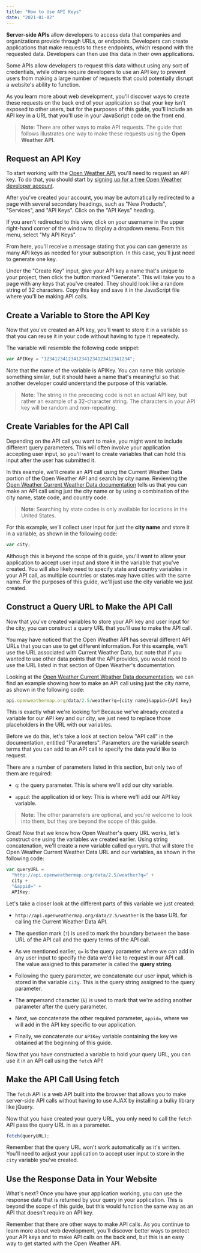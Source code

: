 ```yaml
---
title: "How to Use API Keys"
date: "2021-01-02"
---
```


**Server-side APIs** allow developers to access data that companies and organizations provide through URLs, or endpoints. Developers can create applications that make requests to these endpoints, which respond with the requested data. Developers can then use this data in their own applications.

Some APIs allow developers to request this data without using any sort of credentials, while others require developers to use an API key to prevent users from making a large number of requests that could potentially disrupt a website's ability to function.

As you learn more about web development, you'll discover ways to create these requests on the back end of your application so that your key isn't exposed to other users, but for the purposes of this guide, you'll include an API key in a URL that you'll use in your JavaScript code on the front end.

> **Note**: There are other ways to make API requests. The guide that follows illustrates one way to make these requests using the **Open Weather API**.

## Request an API Key

To start working with the [Open Weather API](https://openweathermap.org/api), you'll need to request an API key. To do that, you should start by [signing up for a free Open Weather developer account](https://home.openweathermap.org/users/sign_up).

After you've created your account, you may be automatically redirected to a page with several secondary headings, such as "New Products", "Services", and "API Keys". Click on the "API Keys" heading.

If you aren't redirected to this view, click on your username in the upper right-hand corner of the window to display a dropdown menu. From this menu, select "My API Keys".

From here, you'll receive a message stating that you can can generate as many API keys as needed for your subscription. In this case, you'll just need to generate one key.

Under the "Create Key" input, give your API key a name that's unique to your project, then click the button marked "Generate". This will take you to a page with any keys that you've created. They should look like a random string of 32 characters. Copy this key and save it in the JavaScript file where you'll be making API calls.

## Create a Variable to Store the API Key

Now that you've created an API key, you'll want to store it in a variable so that you can reuse it in your code without having to type it repeatedly.

The variable will resemble the following code snippet:

```js
var APIKey = "12341234123412341234123412341234";
```

Note that the name of the variable is APIKey. You can name this variable something similar, but it should have a name that's meaningful so that another developer could understand the purpose of this variable.

> **Note**: The string in the preceding code is not an actual API key, but rather an example of a 32-character string. The characters in your API key will be random and non-repeating.

## Create Variables for the API Call

Depending on the API call you want to make, you might want to include different query parameters. This will often involve your application accepting user input, so you'll want to create variables that can hold this input after the user has submitted it.

In this example, we'll create an API call using the Current Weather Data portion of the Open Weather API and search by city name. Reviewing the [Open Weather Current Weather Data documentation](https://openweathermap.org/current#name) tells us that you can make an API call using just the city name or by using a combination of the city name, state code, and country code.

> **Note**: Searching by state codes is only available for locations in the United States.

For this example, we'll collect user input for just the **city name** and store it in a variable, as shown in the following code:

```js
var city;
```

Although this is beyond the scope of this guide, you'll want to allow your application to accept user input and store it in the variable that you've created. You will also likely need to specify state and country variables in your API call, as multiple countries or states may have cities with the same name. For the purposes of this guide, we'll just use the city variable we just created.

## Construct a Query URL to Make the API Call

Now that you've created variables to store your API key and user input for the city, you can construct a query URL that you'll use to make the API call.

You may have noticed that the Open Weather API has several different API URLs that you can use to get different information. For this example, we'll use the URL associated with Current Weather Data, but note that if you wanted to use other data points that the API provides, you would need to use the URL listed in that section of Open Weather's documentation.

Looking at the [Open Weather Current Weather Data documentation](https://openweathermap.org/current#name), we can find an example showing how to make an API call using just the city name, as shown in the following code:

```js
api.openweathermap.org/data/2.5/weather?q={city name}&appid={API key}
```

This is exactly what we're looking for! Because we've already created a variable for our API key and our city, we just need to replace those placeholders in the URL with our variables.

Before we do this, let's take a look at section below "API call" in the documentation, entitled "Parameters". Parameters are the variable search terms that you can add to an API call to specify the data you'd like to request.

There are a number of parameters listed in this section, but only two of them are required:

- `q`: the query parameter. This is where we'll add our city variable.

- `appid`: the application id or key: This is where we'll add our API key variable.

> **Note**: The other parameters are optional, and you're welcome to look into them, but they are beyond the scope of this guide.

Great! Now that we know how Open Weather's query URL works, let's construct one using the variables we created earlier. Using string concatenation, we'll create a new variable called `queryURL` that will store the Open Weather Current Weather Data URL and our variables, as shown in the following code:

```js
var queryURL =
  "http://api.openweathermap.org/data/2.5/weather?q=" +
  city +
  "&appid=" +
  APIKey;
```

Let's take a closer look at the different parts of this variable we just created:

- `http://api.openweathermap.org/data/2.5/weather` is the base URL for calling the Current Weather Data API.

- The question mark (`?`) is used to mark the boundary between the base URL of the API call and the query terms of the API call.

- As we mentioned earlier, `q=` is the query parameter where we can add in any user input to specify the data we'd like to request in our API call. The value assigned to this parameter is called the **query string**.

- Following the query parameter, we concatenate our user input, which is stored in the variable `city`. This is the query string assigned to the query parameter.

- The ampersand character (`&`) is used to mark that we're adding another parameter after the query parameter.

- Next, we concatenate the other required parameter, `appid=`, where we will add in the API key specific to our application.

- Finally, we concatenate our `APIKey` variable containing the key we obtained at the beginning of this guide.

Now that you have constructed a variable to hold your query URL, you can use it in an API call using the `fetch` API!

## Make the API Call Using fetch

The `fetch` API is a web API built into the browser that allows you to make server-side API calls without having to use AJAX by installing a bulky library like jQuery.

Now that you have created your query URL, you only need to call the `fetch` API pass the query URL in as a parameter.

```js
fetch(queryURL);
```

Remember that the query URL won't work automatically as it's written. You'll need to adjust your application to accept user input to store in the `city` variable you've created.

## Use the Response Data in Your Website

What's next? Once you have your application working, you can use the response data that is returned by your query in your application. This is beyond the scope of this guide, but this would function the same way as an API that doesn't require an API key.

Remember that there are other ways to make API calls. As you continue to learn more about web development, you'll discover better ways to protect your API keys and to make API calls on the back end, but this is an easy way to get started with the Open Weather API.
